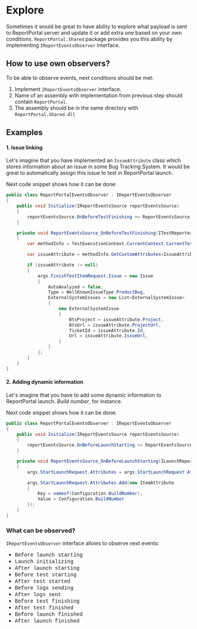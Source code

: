 # Explore


Sometimes it would be great to have ability to explore what payload is sent to ReportPortal server and update it or add extra one based on your own conditions. `ReportPortal.Shared` package provides you this ability by implementing `IReportEventsObserver` interface.

## How to use own observers?

To be able to observe events, next conditions should be met:
1. Implement `IReportEventsObserver` interface.
2. Name of an assembly with implementation from previous step should contain `ReportPortal`.
3. The assembly should be in the same directory with `ReportPortal.Shared.dll`

## Examples

#### 1. Issue linking

Let's imagine that you have implemented an `IssueAttribute` class which stores information about an issue in some Bug Tracking System. It would be great to automatically assign this issue to test in ReportPortal launch.

Next code snippet shows how it can be done:

```cs
public class ReportPortalEventsObserver : IReportEventsObserver
{
    public void Initialize(IReportEventsSource reportEventsSource)
    {
        reportEventsSource.OnBeforeTestFinishing += ReportEventsSource_OnBeforeTestFinishing;
    }

    private void ReportEventsSource_OnBeforeTestFinishing(ITestReporter testReporter, BeforeTestFinishingEventArgs args)
    {
        var methodInfo = TestExecutionContext.CurrentContext.CurrentTest.Method;

        var issueAttribute = methodInfo.GetCustomAttributes<IssueAttribute>(false).SingleOrDefault();

        if (issueAttribute != null)
        {
            args.FinishTestItemRequest.Issue = new Issue
            {
                AutoAnalyzed = false,
                Type = WellKnownIssueType.ProductBug,
                ExternalSystemIssues = new List<ExternalSystemIssue>
                {
                    new ExternalSystemIssue
                    {
                        BtsProject = issueAttribute.Project,
                        BtsUrl = issueAttribute.ProjectUrl,
                        TicketId = issueAttribute.Id,
                        Url = issueAttribute.IssueUrl,
                    }
                }
            };
        }
    }
}
```

#### 2. Adding dynamic information

Let's imagine that you have to add some dynamic information to ReportPortal launch. _Build number_, for instance. 

Next code snippet shows how it can be done:

```cs
public class ReportPortalEventsObserver : IReportEventsObserver
{
    public void Initialize(IReportEventsSource reportEventsSource)
    {
        reportEventsSource.OnBeforeLaunchStarting += ReportEventsSource_OnBeforeLaunchStarting;
    }

    private void ReportEventsSource_OnBeforeLaunchStarting(ILaunchReporter launchReporter, BeforeLaunchStartingEventArgs args)
    {
        args.StartLaunchRequest.Attributes = args.StartLaunchRequest.Attributes ?? new List<ItemAttribute>();

        args.StartLaunchRequest.Attributes.Add(new ItemAttribute
        {
            Key = nameof(Configuration.BuildNumber),
            Value = Configuration.BuildNumber
        });
    }
}
```

### What can be observed?
`IReportEventsObserver` interface allows to observe next events:

- <span style="font-family: 'Courier New', monospace">Before launch starting</span>
- <span style="font-family: 'Courier New', monospace">Launch initializing</span>
- <span style="font-family: 'Courier New', monospace">After launch starting</span>
- <span style="font-family: 'Courier New', monospace">Before test starting</span>
- <span style="font-family: 'Courier New', monospace">After test started</span>
- <span style="font-family: 'Courier New', monospace">Before logs sending</span>
- <span style="font-family: 'Courier New', monospace">After logs sent</span>
- <span style="font-family: 'Courier New', monospace">Before test finishing</span>
- <span style="font-family: 'Courier New', monospace">After test finished</span>
- <span style="font-family: 'Courier New', monospace">Before launch finished</span>
- <span style="font-family: 'Courier New', monospace">After launch finished</span>
